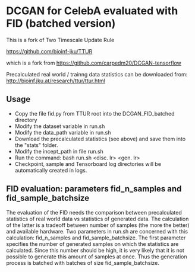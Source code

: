# DCGAN for CelebA evaluated with FID (batched version)

This is a fork of Two Timescale Update Rule

https://github.com/bioinf-jku/TTUR

which is a fork from https://github.com/carpedm20/DCGAN-tensorflow

Precalculated real world / trainng data statistics can be downloaded from:
http://bioinf.jku.at/research/ttur/ttur.html

## Usage
- Copy the file fid.py from TTUR root into the DCGAN_FID_batched directory
- Modify the dataset variable in run.sh
- Modify the data_path variable in run.sh
- Download the precalculated statistics (see above) and save them into the "stats" folder.
- Modify the incept_path in file run.sh
- Run the command: bash run.sh <disc. lr> <gen. lr>
- Checkpoint, sample and Tensorboard log directories will be automatically created in logs.

## FID evaluation: parameters fid_n_samples and fid_sample_batchsize
The evaluation of the FID needs the comparison between precalculated statistics of real world data vs statistics of generated data.
The calculation of the latter is a tradeoff between number of samples (the more the better) and available hardware. Two parameters
in run.sh are concerned with this calculation: fid_n_samples and fid_sample_batchsize. The first parameter specifies the number of
generated samples on which the statistics are calculated. Since this number should be high, it is very likely that it is not possible 
to generate this amount of samples at once. Thus the generation process is batched with batches of size fid_sample_batchsize. 
